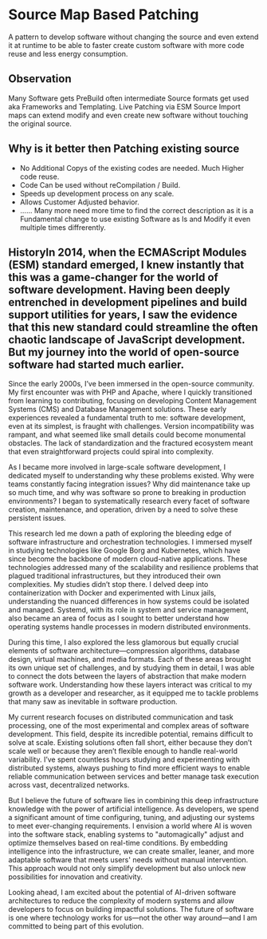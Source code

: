# Source Map Based Patching 
A pattern to develop software without changing the source and even extend it at runtime to be able to faster create custom software with more code reuse and less energy consumption.

## Observation
Many Software gets PreBuild often intermediate Source formats get used aka Frameworks and Templating. Live Patching via ESM Source Import maps can extend modify and even create new software without touching the original source.

## Why is it better then Patching existing source
- No Additional Copys of the existing codes are needed. Much Higher code reuse.
- Code Can be used without reCompilation / Build.
- Speeds up development process on any scale.
- Allows Customer Adjusted behavior.
- ...... Many more need more time to find the correct description as it is a Fundamental change to use existing Software as Is and Modify it even multiple times diffrerently.


## HistoryIn 2014, when the ECMAScript Modules (ESM) standard emerged, I knew instantly that this was a game-changer for the world of software development. Having been deeply entrenched in development pipelines and build support utilities for years, I saw the evidence that this new standard could streamline the often chaotic landscape of JavaScript development. But my journey into the world of open-source software had started much earlier.

Since the early 2000s, I’ve been immersed in the open-source community. My first encounter was with PHP and Apache, where I quickly transitioned from learning to contributing, focusing on developing Content Management Systems (CMS) and Database Management solutions. These early experiences revealed a fundamental truth to me: software development, even at its simplest, is fraught with challenges. Version incompatibility was rampant, and what seemed like small details could become monumental obstacles. The lack of standardization and the fractured ecosystem meant that even straightforward projects could spiral into complexity.

As I became more involved in large-scale software development, I dedicated myself to understanding why these problems existed. Why were teams constantly facing integration issues? Why did maintenance take up so much time, and why was software so prone to breaking in production environments? I began to systematically research every facet of software creation, maintenance, and operation, driven by a need to solve these persistent issues.

This research led me down a path of exploring the bleeding edge of software infrastructure and orchestration technologies. I immersed myself in studying technologies like Google Borg and Kubernetes, which have since become the backbone of modern cloud-native applications. These technologies addressed many of the scalability and resilience problems that plagued traditional infrastructures, but they introduced their own complexities. My studies didn’t stop there. I delved deep into containerization with Docker and experimented with Linux jails, understanding the nuanced differences in how systems could be isolated and managed. Systemd, with its role in system and service management, also became an area of focus as I sought to better understand how operating systems handle processes in modern distributed environments.

During this time, I also explored the less glamorous but equally crucial elements of software architecture—compression algorithms, database design, virtual machines, and media formats. Each of these areas brought its own unique set of challenges, and by studying them in detail, I was able to connect the dots between the layers of abstraction that make modern software work. Understanding how these layers interact was critical to my growth as a developer and researcher, as it equipped me to tackle problems that many saw as inevitable in software production.

My current research focuses on distributed communication and task processing, one of the most experimental and complex areas of software development. This field, despite its incredible potential, remains difficult to solve at scale. Existing solutions often fall short, either because they don’t scale well or because they aren’t flexible enough to handle real-world variability. I’ve spent countless hours studying and experimenting with distributed systems, always pushing to find more efficient ways to enable reliable communication between services and better manage task execution across vast, decentralized networks.

But I believe the future of software lies in combining this deep infrastructure knowledge with the power of artificial intelligence. As developers, we spend a significant amount of time configuring, tuning, and adjusting our systems to meet ever-changing requirements. I envision a world where AI is woven into the software stack, enabling systems to "automagically" adjust and optimize themselves based on real-time conditions. By embedding intelligence into the infrastructure, we can create smaller, leaner, and more adaptable software that meets users' needs without manual intervention. This approach would not only simplify development but also unlock new possibilities for innovation and creativity.

Looking ahead, I am excited about the potential of AI-driven software architectures to reduce the complexity of modern systems and allow developers to focus on building impactful solutions. The future of software is one where technology works for us—not the other way around—and I am committed to being part of this evolution.
